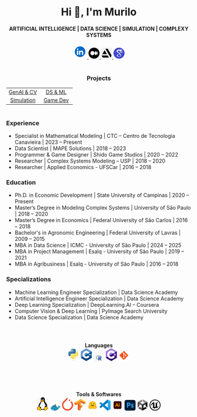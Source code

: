 
<h1 align="center">Hi 👋, I'm Murilo</h1>
<h4 align="center">ARTIFICIAL INTELLIGENCE | DATA SCIENCE | SIMULATION | COMPLEXY SYSTEMS</h4>

<p align="center">
    <a href="https://www.linkedin.com/in/msmurilo/" target="_blank"> <img alt="Linkedin" width="38px" src="https://github.com/muriloms/muriloms/blob/main/imgs/linkedin.png"/> </a>
    <a href="https://medium.com/@msmurilo" target="_blank"> <img alt="Medium" width="30px" src="https://github.com/muriloms/muriloms/blob/main/imgs/medium.png"/> </a>
    <a href="https://www.artstation.com/mrespingo" target="_blank"> <img alt="Artstation" width="30px" src="https://github.com/muriloms/muriloms/blob/main/imgs/artstation.png"/> </a>
    <a href="https://scholar.google.com.br/citations?hl=pt-BR&user=MXrXf3oAAAAJ" target="_blank"> <img alt="GoogleScholar" width="30px" src="https://github.com/muriloms/muriloms/blob/main/imgs/googlescholar.png"/> </a>
</p>  

<!-- Projetos -->
<div align="center">
  <h1></h1>
  <h3>Projects</h3>
  <table>
    <tr>
      <td align="center" width="50%">
        <a href="https://github.com/muriloms/genai-cv" target="_blank">GenAI & CV</a>
      </td>
      <td align="center" width="50%">
        <a href="https://github.com/muriloms/ds-ml" target="_blank">DS & ML</a>
      </td>
    </tr>
    <tr>
      <td align="center" width="50%">
        <a href="https://github.com/muriloms/study-repository" target="_blank">Simulation</a>
      </td>
      <td align="center" width="50%">
        <a href="https://github.com/muriloms/game-dev" target="_blank">Game Dev</a>
      </td>
    </tr>
  </table>
</div>


<h1 align="center"></h1>
<!-- Experiencia e Formacao -->
<div align="left">
  <h3>Experience</h3>
  <ul font-size: 10px>
    <li>Specialist in Mathematical Modeling | CTC – Centro de Tecnologia Canavieira | 2023 – Present</li>
    <li>Data Scientist | MAPE Solutions | 2018 – 2023</li>
    <li>Programmer & Game Designer | Shido Game Studios | 2020 – 2022</li>
    <li>Researcher | Complex Systems Modeling – USP | 2018 – 2020</li>
    <li>Researcher | Applied Economics - UFSCar | 2016 – 2018</li>
  </ul>
</div>

<div align="left">
  <h3>Education</h3>
  <ul>
    <li>Ph.D. in Economic Development | State University of Campinas | 2020 – Present</li>
    <li>Master’s Degree in Modeling Complex Systems | University of São Paulo | 2018 – 2020</li>
    <li>Master’s Degree in Economics | Federal University of São Carlos | 2016 – 2018</li>
    <li>Bachelor's in Agronomic Engineering | Federal University of Lavras | 2009 – 2015</li>
    <li>MBA in Data Science | ICMC - University of São Paulo | 2024 – 2025</li>
    <li>MBA in Project Management | Esalq - University of São Paulo | 2019 – 2021</li>
    <li>MBA in Agribusiness | Esalq - University of São Paulo | 2016 – 2018</li>
  </ul>
</div>

<div align="left">
  <h3>Specializations</h3>
  <ul>
    <li>Machine Learning Engineer Specialization | Data Science Academy</li>
    <li>Artificial Intelligence Engineer Specialization | Data Science Academy</li>
    <li>Deep Learning Specialization | DeepLearning.AI – Coursera</li>
    <li>Computer Vision & Deep Learning | PyImage Search University</li>
    <li>Data Science Specialization | Data Science Academy</li>
  </ul>
</div>

<h1 align="center"></h1>
<!-- Icones linguagens e software -->

<div align="center">
    <!-- Linguagens -->
    <div style="display: inline-block; margin: 20px;">
        <strong>Languages</strong><br>
        <img src="https://github.com/muriloms/muriloms/blob/main/imgs/python.png" alt="Python" width="30px"/>
        <img src="https://github.com/muriloms/muriloms/blob/main/imgs/cpp.png" alt="C++" width="30px"/>
        <img src="https://github.com/muriloms/muriloms/blob/main/imgs/r.png" alt="R" width="30px"/>
        <img src="https://github.com/muriloms/muriloms/blob/main/imgs/csharp.png" alt="C#" width="30px"/>
        <img src="https://github.com/muriloms/muriloms/blob/main/imgs/git.png" alt="Git" width="30px"/>
    </div>
    <h1 align="center"></h1>
    <!-- Softwares -->
    <div style="display: inline-block; margin: 20px;">
        <strong>Tools & Softwares</strong><br>
        <img src="https://github.com/muriloms/muriloms/blob/main/imgs/linux.png" alt="Linux" width="30px"/>
        <img src="https://github.com/muriloms/muriloms/blob/main/imgs/docker.png" alt="Docker" width="30px"/>
        <img src="https://github.com/muriloms/muriloms/blob/main/imgs/pytorch.png" alt="PyTorch" width="30px"/>
        <img src="https://github.com/muriloms/muriloms/blob/main/imgs/tensorflow.png" alt="TensorFlow" width="30px"/>
        <img src="https://github.com/muriloms/muriloms/blob/main/imgs/huggingface.png" alt="Hugging Face" width="30px"/>
        <img src="https://github.com/muriloms/muriloms/blob/main/imgs/vscode.png" alt="VSCode" width="30px"/>
        <img src="https://github.com/muriloms/muriloms/blob/main/imgs/illustrator.png" alt="Illustrator" width="30px"/>
        <img src="https://github.com/muriloms/muriloms/blob/main/imgs/photoshop.png" alt="Photoshop" width="30px"/>
        <img src="https://github.com/muriloms/muriloms/blob/main/imgs/unity.png" alt="Unity" width="30px"/>
        <img src="https://github.com/muriloms/muriloms/blob/main/imgs/unrealengine.png" alt="Unreal Engine" width="30px"/>
    </div>
</div>

